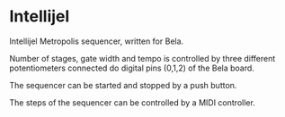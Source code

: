 # Intellijel
Intellijel Metropolis sequencer, written for Bela. 

Number of stages, gate width and tempo is controlled by three different potentiometers connected do digital pins (0,1,2) of the Bela board.

The sequencer can be started and stopped by a push button.

The steps of the sequencer can be controlled by a MIDI controller.